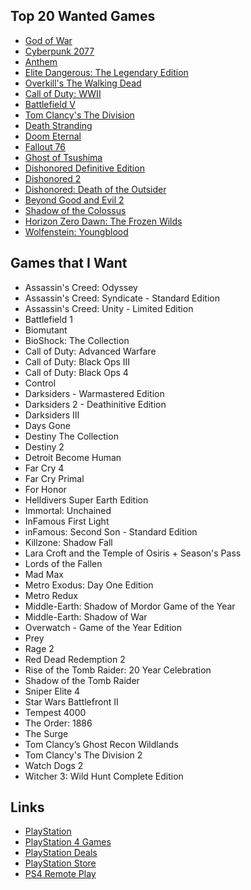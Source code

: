 ## Top 20 Wanted Games

- [God of War](https://www.playstation.com/en-us/games/god-of-war-ps4/)
- [Cyberpunk 2077](https://www.cyberpunk.net/en/)
- [Anthem](https://www.playstation.com/en-us/games/anthem-ps4/)
- [Elite Dangerous: The Legendary Edition](https://www.elitedangerous.com/)
- [Overkill's The Walking Dead](https://www.playstation.com/en-us/games/overkills-the-walking-dead-ps4/)
- [Call of Duty: WWII](https://www.playstation.com/en-us/games/call-of-duty-wwii-ps4/)
- [Battlefield V](https://www.playstation.com/en-us/games/battlefield-v-ps4/)
- [Tom Clancy's The Division](https://www.playstation.com/en-us/games/tom-clancys-the-division-ps4/)
- [Death Stranding](https://www.playstation.com/en-us/games/death-stranding-ps4/)
- [Doom Eternal](https://bethesda.net/en/game/doom)
- [Fallout 76](https://www.playstation.com/en-us/games/fallout-76-ps4/)
- [Ghost of Tsushima](https://www.suckerpunch.com/category/games/ghost-of-tsushima/)
- [Dishonored Definitive Edition](https://www.playstation.com/en-us/games/dishonored-definitive-edition-ps4/)
- [Dishonored 2](https://www.playstation.com/en-us/games/dishonored-2-ps4/)
- [Dishonored: Death of the Outsider](https://www.playstation.com/en-us/games/dishonored-death-of-the-outsider-ps4/)
- [Beyond Good and Evil 2](https://www.ubisoft.com/en-gb/game/beyond-good-and-evil-2/)
- [Shadow of the Colossus](https://www.playstation.com/en-us/games/shadow-of-the-colossus-ps4/)
- [Horizon Zero Dawn: The Frozen Wilds](https://www.playstation.com/en-us/games/horizon-zero-dawn-ps4/the-frozen-wilds-dlc/)
- [Wolfenstein: Youngblood](https://wolfenstein.bethesda.net/)

## Games that I Want

- Assassin's Creed: Odyssey
- Assassin's Creed: Syndicate - Standard Edition
- Assassin's Creed: Unity - Limited Edition
- Battlefield 1
- Biomutant
- BioShock: The Collection
- Call of Duty: Advanced Warfare
- Call of Duty: Black Ops III
- Call of Duty: Black Ops 4
- Control
- Darksiders - Warmastered Edition
- Darksiders 2 - Deathinitive Edition
- Darksiders III
- Days Gone
- Destiny The Collection
- Destiny 2
- Detroit Become Human
- Far Cry 4
- Far Cry Primal
- For Honor
- Helldivers Super Earth Edition
- Immortal: Unchained
- InFamous First Light
- inFamous: Second Son - Standard Edition
- Killzone: Shadow Fall
- Lara Croft and the Temple of Osiris + Season's Pass
- Lords of the Fallen
- Mad Max
- Metro Exodus: Day One Edition
- Metro Redux
- Middle-Earth: Shadow of Mordor Game of the Year
- Middle-Earth: Shadow of War
- Overwatch - Game of the Year Edition
- Prey
- Rage 2
- Red Dead Redemption 2
- Rise of the Tomb Raider: 20 Year Celebration
- Shadow of the Tomb Raider
- Sniper Elite 4
- Star Wars Battlefront II
- Tempest 4000
- The Order: 1886
- The Surge
- Tom Clancy’s Ghost Recon Wildlands
- Tom Clancy's The Division 2
- Watch Dogs 2
- Witcher 3: Wild Hunt Complete Edition

## Links

- [PlayStation](https://www.playstation.com/en-us/)
- [PlayStation 4 Games](https://www.playstation.com/en-us/explore/games/ps4-games/?console=ps4)
- [PlayStation Deals](https://store.playstation.com/en-us/grid/STORE-MSF77008-WEEKLYDEALS/1)
- [PlayStation Store](https://www.playstation.com/en-us/network/store/)
- [PS4 Remote Play](https://remoteplay.dl.playstation.net/remoteplay)

